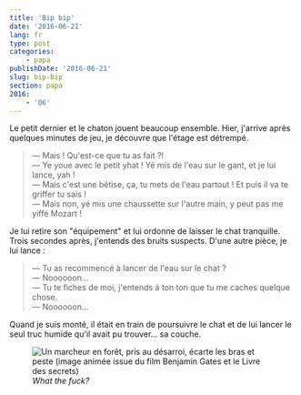 ```yaml
---
title: 'Bip bip'
date: '2016-06-21'
lang: fr
type: post
categories:
    - papa
publishDate: '2016-06-21'
slug: bip-bip
section: papa
2016:
    - '06'
---
```


Le petit dernier et le chaton jouent beaucoup ensemble. Hier, j'arrive après quelques minutes de jeu, je découvre que l'étage est détrempé.

<!--more-->

> — Mais ! Qu'est-ce que tu as fait ?!  
> — Ye youe avec le petit yhat ! Yé mis de l'eau sur le gant, et je lui lance, yah !  
> — Mais c'est une bêtise, ça, tu mets de l'eau partout ! Et puis il va te griffer tu sais !  
> — Mais non, yé mis une chaussette sur l'autre main, y peut pas me yiffé Mozart !

Je lui retire son "équipement" et lui ordonne de laisser le chat tranquille. Trois secondes après, j'entends des bruits suspects. D'une autre pièce, je lui lance :

> — Tu as recommencé à lancer de l'eau sur le chat ?  
> — Noooooon…  
> — Tu te fiches de moi, j'entends à ton ton que tu me caches quelque chose.  
> — Noooooon…

Quand je suis monté, il était en train de poursuivre le chat et de lui lancer le seul truc humide qu'il avait pu trouver… sa couche.

<figure>
  <img src="/assets/images/papa/2016-06-21/1.gif" alt="Un marcheur en forêt, pris au désarroi, écarte les bras et peste (image animée issue du film Benjamin Gates et le Livre des secrets)" />
  <figcaption><em lang="en">What the fuck?</em></figcaption>
</figure>
